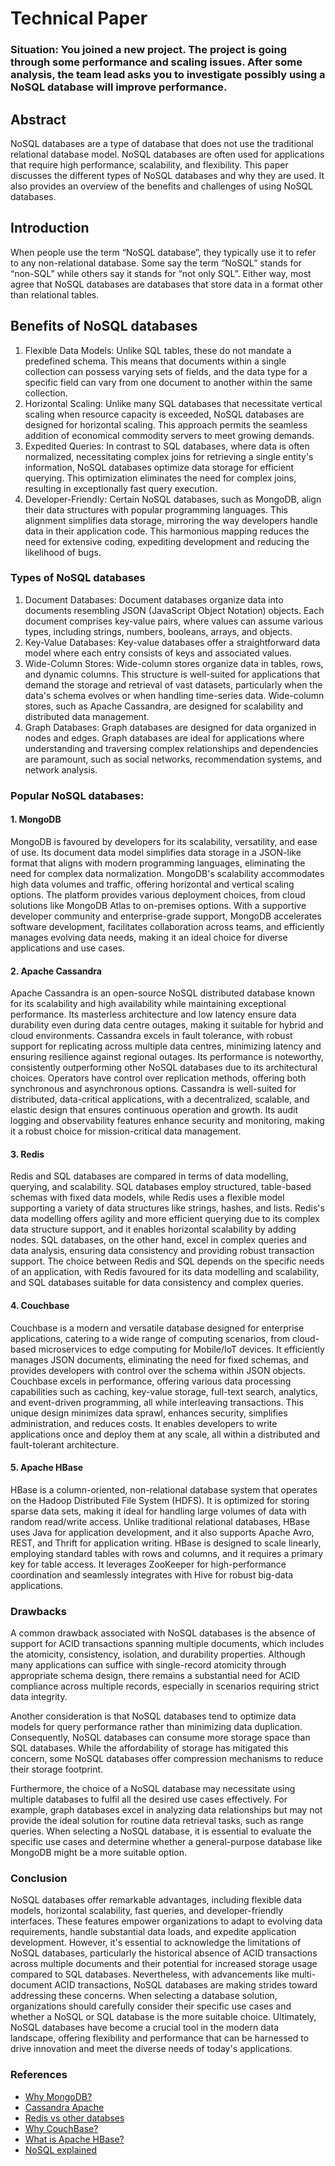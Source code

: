 # Technical Paper
### Situation: You joined a new project. The project is going through some performance and scaling issues. After some analysis, the team lead asks you to investigate possibly using a NoSQL database will improve performance.

## Abstract
NoSQL databases are a type of database that does not use the traditional relational database model. NoSQL databases are often used for applications that require high performance, scalability, and flexibility.
This paper discusses the different types of NoSQL databases and why they are used. It also provides an overview of the benefits and challenges of using NoSQL databases.

## Introduction
When people use the term “NoSQL database”, they typically use it to refer to any non-relational database. Some say the term “NoSQL” stands for “non-SQL” while others say it stands for “not only SQL”. Either way, most agree that NoSQL databases are databases that store data in a format other than relational tables.

## Benefits of NoSQL databases
1. Flexible Data Models:
Unlike SQL tables, these do not mandate a predefined schema. This means that documents within a single collection can possess varying sets of fields, and the data type for a specific field can vary from one document to another within the same collection.
2. Horizontal Scaling:
Unlike many SQL databases that necessitate vertical scaling when resource capacity is exceeded, NoSQL databases are designed for horizontal scaling. This approach permits the seamless addition of economical commodity servers to meet growing demands.
3. Expedited Queries:
In contrast to SQL databases, where data is often normalized, necessitating complex joins for retrieving a single entity's information, NoSQL databases optimize data storage for efficient querying. This optimization eliminates the need for complex joins, resulting in exceptionally fast query execution.
4. Developer-Friendly:
Certain NoSQL databases, such as MongoDB, align their data structures with popular programming languages. This alignment simplifies data storage, mirroring the way developers handle data in their application code. This harmonious mapping reduces the need for extensive coding, expediting development and reducing the likelihood of bugs.

### Types of NoSQL databases
1. Document Databases:
Document databases organize data into documents resembling JSON (JavaScript Object Notation) objects. Each document comprises key-value pairs, where values can assume various types, including strings, numbers, booleans, arrays, and objects.
2. Key-Value Databases:
Key-value databases offer a straightforward data model where each entry consists of keys and associated values.
3. Wide-Column Stores:
Wide-column stores organize data in tables, rows, and dynamic columns. This structure is well-suited for applications that demand the storage and retrieval of vast datasets, particularly when the data's schema evolves or when handling time-series data. Wide-column stores, such as Apache Cassandra, are designed for scalability and distributed data management.
4. Graph Databases:
Graph databases are designed for data organized in nodes and edges. Graph databases are ideal for applications where understanding and traversing complex relationships and dependencies are paramount, such as social networks, recommendation systems, and network analysis.

### Popular NoSQL databases:
#### 1. MongoDB
MongoDB is favoured by developers for its scalability, versatility, and ease of use. Its document data model simplifies data storage in a JSON-like format that aligns with modern programming languages, eliminating the need for complex data normalization. MongoDB's scalability accommodates high data volumes and traffic, offering horizontal and vertical scaling options. The platform provides various deployment choices, from cloud solutions like MongoDB Atlas to on-premises options. With a supportive developer community and enterprise-grade support, MongoDB accelerates software development, facilitates collaboration across teams, and efficiently manages evolving data needs, making it an ideal choice for diverse applications and use cases.
#### 2. Apache Cassandra
Apache Cassandra is an open-source NoSQL distributed database known for its scalability and high availability while maintaining exceptional performance. Its masterless architecture and low latency ensure data durability even during data centre outages, making it suitable for hybrid and cloud environments. Cassandra excels in fault tolerance, with robust support for replicating across multiple data centres, minimizing latency and ensuring resilience against regional outages. Its performance is noteworthy, consistently outperforming other NoSQL databases due to its architectural choices. Operators have control over replication methods, offering both synchronous and asynchronous options. Cassandra is well-suited for distributed, data-critical applications, with a decentralized, scalable, and elastic design that ensures continuous operation and growth. Its audit logging and observability features enhance security and monitoring, making it a robust choice for mission-critical data management.
#### 3. Redis
Redis and SQL databases are compared in terms of data modelling, querying, and scalability. SQL databases employ structured, table-based schemas with fixed data models, while Redis uses a flexible model supporting a variety of data structures like strings, hashes, and lists. Redis's data modelling offers agility and more efficient querying due to its complex data structure support, and it enables horizontal scalability by adding nodes. SQL databases, on the other hand, excel in complex queries and data analysis, ensuring data consistency and providing robust transaction support. The choice between Redis and SQL depends on the specific needs of an application, with Redis favoured for its data modelling and scalability, and SQL databases suitable for data consistency and complex queries.
#### 4. Couchbase
Couchbase is a modern and versatile database designed for enterprise applications, catering to a wide range of computing scenarios, from cloud-based microservices to edge computing for Mobile/IoT devices. It efficiently manages JSON documents, eliminating the need for fixed schemas, and provides developers with control over the schema within JSON objects. Couchbase excels in performance, offering various data processing capabilities such as caching, key-value storage, full-text search, analytics, and event-driven programming, all while interleaving transactions. This unique design minimizes data sprawl, enhances security, simplifies administration, and reduces costs. It enables developers to write applications once and deploy them at any scale, all within a distributed and fault-tolerant architecture.
#### 5. Apache HBase
HBase is a column-oriented, non-relational database system that operates on the Hadoop Distributed File System (HDFS). It is optimized for storing sparse data sets, making it ideal for handling large volumes of data with random read/write access. Unlike traditional relational databases, HBase uses Java for application development, and it also supports Apache Avro, REST, and Thrift for application writing. HBase is designed to scale linearly, employing standard tables with rows and columns, and it requires a primary key for table access. It leverages ZooKeeper for high-performance coordination and seamlessly integrates with Hive for robust big-data applications.

### Drawbacks
A common drawback associated with NoSQL databases is the absence of support for ACID transactions spanning multiple documents, which includes the atomicity, consistency, isolation, and durability properties. Although many applications can suffice with single-record atomicity through appropriate schema design, there remains a substantial need for ACID compliance across multiple records, especially in scenarios requiring strict data integrity.

Another consideration is that NoSQL databases tend to optimize data models for query performance rather than minimizing data duplication. Consequently, NoSQL databases can consume more storage space than SQL databases. While the affordability of storage has mitigated this concern, some NoSQL databases offer compression mechanisms to reduce their storage footprint.

Furthermore, the choice of a NoSQL database may necessitate using multiple databases to fulfil all the desired use cases effectively. For example, graph databases excel in analyzing data relationships but may not provide the ideal solution for routine data retrieval tasks, such as range queries. When selecting a NoSQL database, it is essential to evaluate the specific use cases and determine whether a general-purpose database like MongoDB might be a more suitable option.

### Conclusion
NoSQL databases offer remarkable advantages, including flexible data models, horizontal scalability, fast queries, and developer-friendly interfaces. These features empower organizations to adapt to evolving data requirements, handle substantial data loads, and expedite application development. However, it's essential to acknowledge the limitations of NoSQL databases, particularly the historical absence of ACID transactions across multiple documents and their potential for increased storage usage compared to SQL databases. Nevertheless, with advancements like multi-document ACID transactions, NoSQL databases are making strides toward addressing these concerns. When selecting a database solution, organizations should carefully consider their specific use cases and whether a NoSQL or SQL database is the more suitable choice. Ultimately, NoSQL databases have become a crucial tool in the modern data landscape, offering flexibility and performance that can be harnessed to drive innovation and meet the diverse needs of today's applications.

### References
- [Why MongoDB?](https://www.mongodb.com/why-use-mongodb)
- [Cassandra Apache](https://cassandra.apache.org/_/index.html)
- [Redis vs other databses](https://levelup.gitconnected.com/redis-vs-other-databases-an-in-depth-comparison-of-sql-and-nosql-solutions-7c4a9ca9183)
- [Why CouchBase?](https://docs.couchbase.com/server/current/introduction/why-couchbase.html#:~:text=Couchbase%20manages%20JSON%20documents%2C%20eliminating,data%20processing%20capabilities%20on%20it.)
- [What is Apache HBase?](https://www.ibm.com/topics/hbase#:~:text=It%20is%20well%20suited%20for,relational%20data%20store%20at%20all.)
- [NoSQL explained](https://www.mongodb.com/nosql-explained)
